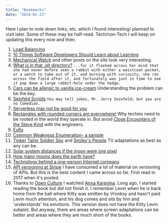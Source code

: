 ```yaml
---
title: "Bookmarks"
date: "2024-01-23"
---
```


Here I plan to note down links, etc. which I found interesting/ planned to visit later. Some of these may be half-read. Tech/non-Tech I will keep on updating this every now and then.

1. [Load Balancing](https://samwho.dev/load-balancing/)
2. [10 Things Software Developers Should Learn about Learning](https://cacm.acm.org/magazines/2024/1/278891-10-things-software-developers-should-learn-about-learning/fulltext)
3. [Mechanical Watch](https://ciechanow.ski/mechanical-watch/) and other posts on the site look very interesting.
4. [What is in that .git directory?](https://blog.meain.io/2023/what-is-in-dot-git/) `...for it flashed across her mind that she had never before seen a rabbit with either a waistcoat-pocket, or a watch to take out of it, and burning with curiosity, she ran across the field after it, and fortunately was just in time to see it pop down a large rabbit-hole under the hedge.`
5. [Cars can be allergic to vanilla ice-cream](https://www.cs.cmu.edu/~wkw/humour/carproblems.txt) Understanding the problem can be the key.
6. [Seinfeld Scripts](https://www.seinfeldscripts.com/seinfeld-scripts.html) `You may tell jokes, Mr. Jerry Seinfeld; but you are no Comedian.`
7. [Serverless may not be good for you](https://www.primevideotech.com/video-streaming/scaling-up-the-prime-video-audio-video-monitoring-service-and-reducing-costs-by-90)
8. [Rectangles with rounded corners are everywhere!](https://www.folklore.org/Round_Rects_Are_Everywhere.html) Why techies need to be rooted in the world they operate in. But avoid [Close Encounters of the Steve Kind](https://www.macfolklore.org/Close_Encounters_of_the_Steve_Kind.html) with the engineers.
9. [ExRx](https://exrx.net/Lists/Directory)
10. [Common Weakness Enumeration- a sample](https://cwe.mitre.org/data/definitions/22.html)
11. [Tinker Tailor Soldier Spy](https://www.youtube.com/playlist?list=PLwix5PoqRIFNFxBcVsrcq2CrnVvbkexVR) and [Smiley's People](https://www.youtube.com/playlist?list=PLwix5PoqRIFOqIAlXTNGp4pCXu8HLhnWF) TV adaptations as best as any can be.
12. [Solar system distances if the moon were one pixel](https://joshworth.com/dev/pixelspace/pixelspace_solarsystem.html)
13. [How many moons does the earth have?](https://www.youtube.com/watch?v=CIqOsM6_3Dw&ab_channel=QI)
14. [Technology behind a one-person Internet company](https://www.listennotes.com/blog/the-boring-technology-behind-a-one-person-23/)
15. [API versioning at Stripe](https://stripe.com/blog/api-versioning) I have consumed a lot of material on versioning of APIs. But this is the best content I came across so far. First read in 2017 when it's posted.
16. Thanks to [Open Culture](https://www.openculture.com/) I watched [Anna Karenina](https://www.youtube.com/playlist?list=PL7EqAsBxqGgihPlmmGKJuRE7UKxYTPkrh). Long ago, I started reading the book but did not finish it. I remember Levin when he is back home from the ball where Kitty was smitten by Vronksy and hasn't paid Levin much attention,  and his dog comes and sits by him and 'understands' his emotions. This version does not have the Kitty Levin subplot. But anyway, there are areas where screen adaptations can be better and areas where they are much short of the books.